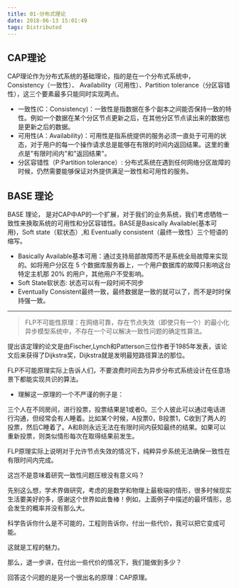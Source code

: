 ```yaml
---
title: 01-分布式理论
date: 2018-06-13 15:01:49
tags: Distributed
---
```


## CAP理论
CAP理论作为分布式系统的基础理论，指的是在一个分布式系统中， Consistency（一致性）、 Availability（可用性）、Partition tolerance（分区容错性），这三个要素最多只能同时实现两点。
- 一致性(C：Consistency)：一致性是指数据在多个副本之间能否保持一致的特性。例如一个数据在某个分区节点更新之后，在其他分区节点读出来的数据也是更新之后的数据。
- 可用性(A：Availability)：可用性是指系统提供的服务必须一直处于可用的状态，对于用户的每一个操作请求总是能够在有限的时间内返回结果。这里的重点是"有限时间内"和"返回结果"。
- 分区容错性（P:Partition tolerance）: 分布式系统在遇到任何网络分区故障的时候，仍然需要能够保证对外提供满足一致性和可用性的服务。

## BASE 理论
BASE 理论， 是对CAP中AP的一个扩展，对于我们的业务系统，我们考虑牺牲一致性来换取系统的可用性和分区容错性。BASE是Basically Available(基本可用)，Soft state（软状态）,和 Eventually consistent（最终一致性）三个短语的缩写。
- Basically Available基本可用：通过支持局部故障而不是系统全局故障来实现的。如将用户分区在 5 个数据库服务器上，一个用户数据库的故障只影响这台特定主机那 20% 的用户，其他用户不受影响。
- Soft State软状态: 状态可以有一段时间不同步
- Eventually Consistent最终一致，最终数据是一致的就可以了，而不是时时保持强一致。


-------


> FLP不可能性原理：在网络可靠，存在节点失效（即使只有一个）的最小化异步模型系统中，不存在一个可以解决一致性问题的确定性算法。

提出该定理的论文是由Fischer,Lynch和Patterson三位作者于1985年发表，该论文后来获得了Dijkstra奖，Dijkstra就是发明最短路径算法的那位。

FLP不可能原理实际上告诉人们，不要浪费时间去为异步分布式系统设计在任意场景下都能实现共识的算法。

* 理解这一原理的一个不严谨的例子是：

三个人在不同房间，进行投票，投票结果是1或者0。三个人彼此可以通过电话进行沟通，但经常会有人睡着。比如某个时候，A投票0，B投票1，C收到了两人的投票，然后C睡着了。A和B则永远无法在有限时间内获知最终的结果。如果可以重新投票，则类似情形每次在取得结果前发生。

FLP原理实际上说明对于允许节点失效的情况下，纯粹异步系统无法确保一致性在有限时间内完成。

这岂不是意味着研究一致性问题压根没有意义吗？

先别这么想，学术界做研究，考虑的是数学和物理上最极端的情形，很多时候现实生活要美好的多，感谢这个世界如此鲁棒！例如，上面例子中描述的最坏情形，总会发生的概率并没有那么大。

科学告诉你什么是不可能的，工程则告诉你，付出一些代价，我可以把它变成可能。

这就是工程的魅力。

那么，退一步讲，在付出一些代价的情况下，我们能做到多少？

回答这个问题的是另一个很出名的原理：CAP原理。